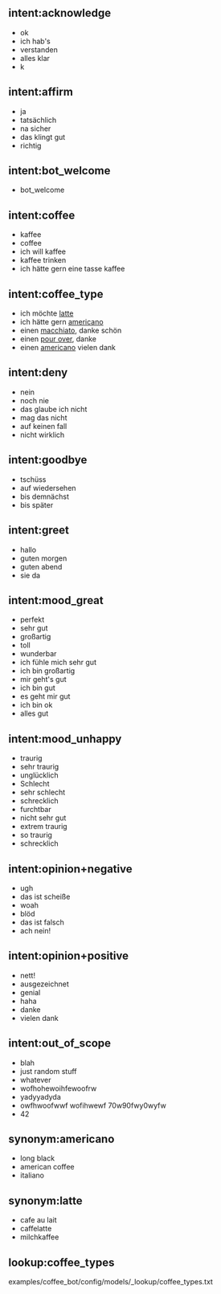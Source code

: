 ## intent:acknowledge
- ok
- ich hab's
- verstanden
- alles klar
- k

## intent:affirm
- ja
- tatsächlich
- na sicher
- das klingt gut
- richtig

## intent:bot_welcome
- bot_welcome

## intent:coffee
- kaffee
- coffee
- ich will kaffee
- kaffee trinken
- ich hätte gern eine tasse kaffee

## intent:coffee_type
- ich möchte [latte](coffee_type)
- ich hätte gern [americano](coffee_type)
- einen [macchiato](coffee_type), danke schön
- einen [pour over](coffee_type), danke
- einen [americano](coffee_type) vielen dank

## intent:deny
- nein
- noch nie
- das glaube ich nicht
- mag das nicht
- auf keinen fall
- nicht wirklich

## intent:goodbye
- tschüss
- auf wiedersehen
- bis demnächst
- bis später

## intent:greet
- hallo
- guten morgen
- guten abend
- sie da

## intent:mood_great
- perfekt
- sehr gut
- großartig
- toll
- wunderbar
- ich fühle mich sehr gut
- ich bin großartig
- mir geht's gut
- ich bin gut
- es geht mir gut
- ich bin ok
- alles gut

## intent:mood_unhappy
- traurig
- sehr traurig
- unglücklich
- Schlecht
- sehr schlecht
- schrecklich
- furchtbar
- nicht sehr gut
- extrem traurig
- so traurig
- schrecklich

## intent:opinion+negative
- ugh
- das ist scheiße
- woah
- blöd
- das ist falsch
- ach nein!

## intent:opinion+positive
- nett!
- ausgezeichnet
- genial
- haha
- danke
- vielen dank

## intent:out_of_scope
- blah
- just random stuff
- whatever
- wofhohewoihfewoofrw
- yadyyadyda
- owfhwoofwwf wofihwewf 70w90fwy0wyfw
- 42

## synonym:americano
- long black
- american coffee
- italiano

## synonym:latte
- cafe au lait
- caffelatte
- milchkaffee

## lookup:coffee_types
examples/coffee_bot/config/models/_lookup/coffee_types.txt

